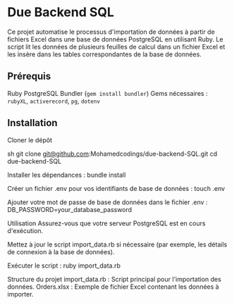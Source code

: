 # Due Backend SQL

Ce projet automatise le processus d'importation de données à partir de fichiers Excel dans une base de données PostgreSQL en utilisant Ruby. Le script lit les données de plusieurs feuilles de calcul dans un fichier Excel et les insère dans les tables correspondantes de la base de données.

## Prérequis

Ruby
PostgreSQL
Bundler (`gem install bundler`)
Gems nécessaires : `rubyXL`, `activerecord`, `pg`, `dotenv`

## Installation

Cloner le dépôt

sh
git clone git@github.com:Mohamedcodings/due-backend-SQL.git
cd due-backend-SQL



Installer les dépendances :
bundle install

Créer un fichier .env pour vos identifiants de base de données :
touch .env

Ajouter votre mot de passe de base de données dans le fichier .env :
DB_PASSWORD=your_database_password

Utilisation
Assurez-vous que votre serveur PostgreSQL est en cours d'exécution.

Mettez à jour le script import_data.rb si nécessaire (par exemple, les détails de connexion à la base de données).

Exécuter le script :
ruby import_data.rb

Structure du projet
import_data.rb : Script principal pour l'importation des données.
Orders.xlsx : Exemple de fichier Excel contenant les données à importer.

